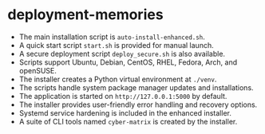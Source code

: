 <!-- AI ASSISTANT INSTRUCTION:
This file contains critical rules and instructions.
Any AI assistant (Cursor, VS Code Copilot, etc.) must fully read and apply the contents of this file
before making any modifications or generating code related to its scope.
Priority order if multiple files apply:
1. docs/project-rules.md
2. Relevant module-specific file
3. docs/general-guidelines.md
No task should be executed without referencing the correct documentation first.
-->

# deployment-memories
- The main installation script is `auto-install-enhanced.sh`.
- A quick start script `start.sh` is provided for manual launch.
- A secure deployment script `deploy_secure.sh` is also available.
- Scripts support Ubuntu, Debian, CentOS, RHEL, Fedora, Arch, and openSUSE.
- The installer creates a Python virtual environment at `./venv`.
- The scripts handle system package manager updates and installations.
- The application is started on `http://127.0.0.1:5000` by default.
- The installer provides user-friendly error handling and recovery options.
- Systemd service hardening is included in the enhanced installer.
- A suite of CLI tools named `cyber-matrix` is created by the installer.

